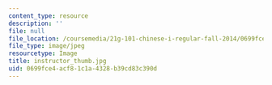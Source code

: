 ```yaml
---
content_type: resource
description: ''
file: null
file_location: /coursemedia/21g-101-chinese-i-regular-fall-2014/0699fce4acf81c1a4328b39cd83c390d_instructor_thumb.jpg
file_type: image/jpeg
resourcetype: Image
title: instructor_thumb.jpg
uid: 0699fce4-acf8-1c1a-4328-b39cd83c390d
---
```

